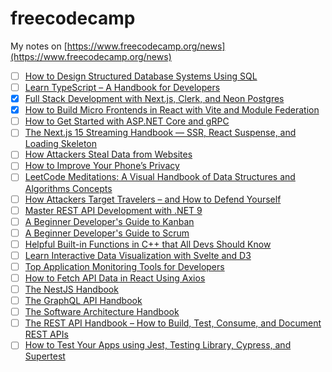 # freecodecamp

My notes on [https://www.freecodecamp.org/news](https://www.freecodecamp.org/news)

- [ ] [How to Design Structured Database Systems Using SQL](https://www.freecodecamp.org/news/how-to-design-structured-database-systems-using-sql-full-book)
- [ ] [Learn TypeScript – A Handbook for Developers](https://www.freecodecamp.org/news/learn-typescript-with-react-handbook)
- [x] [Full Stack Development with Next.js, Clerk, and Neon Postgres](https://www.freecodecamp.org/news/nextjs-clerk-neon-fullstack-development)
- [x] [How to Build Micro Frontends in React with Vite and Module Federation](https://www.freecodecamp.org/news/how-to-build-micro-frontends-in-react-with-vite-and-module-federation)
- [ ] [How to Get Started with ASP.NET Core and gRPC](https://www.freecodecamp.org/news/get-started-with-aspnet-core-and-grpc-handbook)
- [ ] [The Next.js 15 Streaming Handbook — SSR, React Suspense, and Loading Skeleton](https://www.freecodecamp.org/news/the-nextjs-15-streaming-handbook)
- [ ] [How Attackers Steal Data from Websites](https://www.freecodecamp.org/news/how-attackers-steal-data-from-websites-and-how-to-stop-them)
- [ ] [How to Improve Your Phone’s Privacy](https://www.freecodecamp.org/news/how-to-improve-your-phones-privacy)
- [ ] [LeetCode Meditations: A Visual Handbook of Data Structures and Algorithms Concepts](https://www.freecodecamp.org/news/leetcode-dsa-concepts-handbook)
- [ ] [How Attackers Target Travelers – and How to Defend Yourself](https://www.freecodecamp.org/news/how-attackers-target-travelers-and-how-to-defend-yourself)
- [ ] [Master REST API Development with .NET 9](https://www.freecodecamp.org/news/master-rest-api-development-with-net-9)
- [ ] [A Beginner Developer's Guide to Kanban](https://www.freecodecamp.org/news/a-beginner-developers-guide-to-kanban)
- [ ] [A Beginner Developer's Guide to Scrum](https://www.freecodecamp.org/news/a-beginner-developers-guide-to-scrum)
- [ ] [Helpful Built-in Functions in C++ that All Devs Should Know](https://www.freecodecamp.org/news/helpful-built-in-functions-in-cpp)
- [ ] [Learn Interactive Data Visualization with Svelte and D3](https://www.freecodecamp.org/news/learn-interactive-data-visualization-with-svelte-and-d3)
- [ ] [Top Application Monitoring Tools for Developers](https://www.freecodecamp.org/news/top-application-monitoring-tools-for-developers)
- [ ] [How to Fetch API Data in React Using Axios](https://www.freecodecamp.org/news/how-to-fetch-api-data-in-react-using-axios)
- [ ] [The NestJS Handbook](https://www.freecodecamp.org/news/the-nestjs-handbook-learn-to-use-nest-with-code-examples)
- [ ] [The GraphQL API Handbook](https://www.freecodecamp.org/news/building-consuming-and-documenting-a-graphql-api)
- [ ] [The Software Architecture Handbook](https://www.freecodecamp.org/news/an-introduction-to-software-architecture-patterns)
- [ ] [The REST API Handbook – How to Build, Test, Consume, and Document REST APIs](https://www.freecodecamp.org/news/build-consume-and-document-a-rest-api)
- [ ] [How to Test Your Apps using Jest, Testing Library, Cypress, and Supertest](https://www.freecodecamp.org/news/test-a-react-app-with-jest-testing-library-and-cypress)

